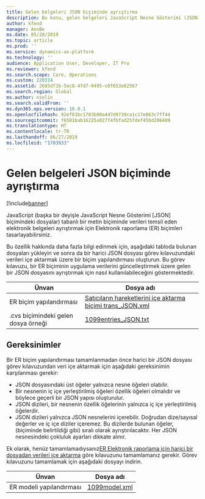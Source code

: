 ```yaml
---
title: Gelen belgeleri JSON biçiminde ayrıştırma
description: Bu konu, gelen belgeleri JavaScript Nesne Gösterimi (JSON) biçiminde ayrıştırmak için Elektronik raporlama (ER) biçimlerinin nasıl ayarlanacağını açıklamaktadır.
author: kfend
manager: AnnBe
ms.date: 05/20/2019
ms.topic: article
ms.prod: ''
ms.service: dynamics-ax-platform
ms.technology: ''
audience: Application User, Developer, IT Pro
ms.reviewer: kfend
ms.search.scope: Core, Operations
ms.custom: 220314
ms.assetid: 2685df16-5ec8-4fd7-9495-c0f653e82567
ms.search.region: Global
ms.author: nselin
ms.search.validFrom: ''
ms.dyn365.ops.version: 10.0.1
ms.openlocfilehash: 92ef83bc1783b00a4d7d9739ca1c17e863c7ff44
ms.sourcegitcommit: f6581bab16225a027f4fbfad25fdef45bd286489
ms.translationtype: HT
ms.contentlocale: tr-TR
ms.lasthandoff: 06/27/2019
ms.locfileid: "1703933"
---
```

# <a name="parse-incoming-documents-in-json-format"></a>Gelen belgeleri JSON biçiminde ayrıştırma

[!include[banner](../includes/banner.md)]

JavaScript (başka bir deyişle JavaScript Nesne Gösterimi \[JSON\] biçimindeki dosyalar) tabanlı bir metin biçiminde verileri temsil eden elektronik belgeleri ayrıştırmak için Elektronik raporlama (ER) biçimleri tasarlayabilirsiniz.

Bu özellik hakkında daha fazla bilgi edinmek için, aşağıdaki tabloda bulunan dosyaları yükleyin ve sonra da bir harici JSON dosyası görev kılavuzundaki verileri içe aktarmak üzere bir biçim yapılandırması oluşturun. Bu görev kılavuzu, bir ER biçiminin uygulama verilerini güncelleştirmek üzere gelen bir JSON dosyasını ayrıştırmak için nasıl kullanılabileceğini göstermektedir.

| Ünvan                                  | Dosya adı |
|----------------------------------------|-----------|
| ER biçim yapılandırması                | [Satıcıların hareketlerini içe aktarma biçimi trans_JSON.xml](https://go.microsoft.com/fwlink/?linkid=874111) |
| .cvs biçimindeki gelen dosya örneği | [1099entries_JSON.txt](https://go.microsoft.com/fwlink/?linkid=874111) |

## <a name="requirements"></a>Gereksinimler

Bir ER biçim yapılandırması tamamlanmadan önce harici bir JSON dosyası görev kılavuzundan veri içe aktarmak için aşağıdaki gereksinimin karşılanması gerekir:

- JSON dosyasındaki üst öğeler yalnızca nesne öğeleri olabilir.
- Bir nesnenin iç içe yerleştirilmiş öğeleri özellik öğeleri olmalıdır ve böylece geçerli bir JSON yapısı oluşturulur.
- JSON dizileri, bir nesnenin özellik öğelerinin yalnızca iç içe yerleştirilmiş öğelerdir.
- JSON dizileri yalnızca JSON nesnelerini içerebilir. Doğrudan dize/sayısal değerler ve iç içe diziler içeremez. Bu dizilerde bulunan öğeler, (biçiminde belirtildiği gibi) sıralı olarak ayrıştırılacaktır. Her JSON nesnesindeki çokluluk ayarları dikkate alınır.

Ek olarak, henüz tamamlamadıysanız[ER Elektronik raporlama için harici bir dosyadan verileri içe aktarma](tasks/er-required-configurations-import-data.md) göre kılavuzunu tamamlamanız gerekir. Görev kılavuzunu tamamlamak için aşağıdaki dosyayı indirin.

| Ünvan                  | Dosya adı |
|------------------------|-----------|
| ER modeli yapılandırması | [1099model.xml](https://go.microsoft.com/fwlink/?linkid=874111) |
